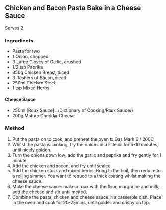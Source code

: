 ## Chicken and Bacon Pasta Bake in a Cheese Sauce
Serves 2
### Ingredients
* Pasta for two
* 1 Onion, chopped
* 3 Large Cloves of Garlic, crushed
* 1/2 tsp Paprika
* 350g Chicken Breast, diced
* 3 Rashers of Bacon, diced
* 250ml Chicken Stock
* 1 tsp Mixed Herbs

#### Cheese Sauce
* 250ml [Roux Sauce](../Dictionary of Cooking/Roux Sauce/)
* 200g Mature Cheddar Cheese

### Method
1. Put the pasta on to cook, and preheat the oven to Gas Mark 6 / 200C
2. Whilst the pasta is cooking, fry the onions in a little oil for 5-10
minutes, until nicely golden.
3. Turn the onions down low; add the garlic and paprika and fry gently
for 1 minute
4. Add the chicken and bacon, and fry until sealed.
5. Add the chicken stock and mixed herbs. Bring to the boil, then reduce
to a rolling simmer. You want to reduce to a thick coating whilst
making the cheese sauce.
6. Make the cheese sauce: make a roux with the flour, margarine and
milk; add the cheese and stir until melted.
7. Combine the pasta, chicken and cheese sauce in a casserole dish.
Place in the oven and cook for 20-25mins, until golden and crispy on top.
